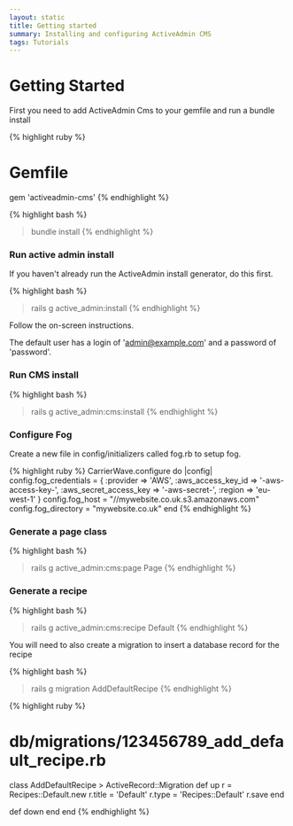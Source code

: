 ```yaml
---
layout: static
title: Getting started
summary: Installing and configuring ActiveAdmin CMS
tags: Tutorials
---
```

# Getting Started

First you need to add ActiveAdmin Cms to your gemfile and run a bundle install

{% highlight ruby %}
# Gemfile
gem 'activeadmin-cms'
{% endhighlight %}

{% highlight bash %}
> bundle install
{% endhighlight %}

### Run active admin install

If you haven't already run the ActiveAdmin install generator, do this first.

{% highlight bash %}
> rails g active_admin:install
{% endhighlight %}

Follow the on-screen instructions.

The default user has a login of 'admin@example.com' and a password of 'password'.

### Run CMS install

{% highlight bash %}
> rails g active_admin:cms:install
{% endhighlight %}

### Configure Fog

Create a new file in config/initializers called fog.rb to setup fog.

{% highlight ruby %}
CarrierWave.configure do |config|
  config.fog_credentials = {
    :provider               => 'AWS',
    :aws_access_key_id      => '-aws-access-key-',
    :aws_secret_access_key  => '-aws-secret-',
    :region => 'eu-west-1'
  }
  config.fog_host  = "//mywebsite.co.uk.s3.amazonaws.com"
  config.fog_directory  = "mywebsite.co.uk"
end
{% endhighlight %}

### Generate a page class

{% highlight bash %}
> rails g active_admin:cms:page Page
{% endhighlight %}

### Generate a recipe

{% highlight bash %}
> rails g active_admin:cms:recipe Default
{% endhighlight %}

You will need to also create a migration to insert a database record for the recipe

{% highlight bash %}
> rails g migration AddDefaultRecipe
{% endhighlight %}

{% highlight ruby %}
# db/migrations/123456789_add_default_recipe.rb
class AddDefaultRecipe &gt; ActiveRecord::Migration
  def up
    r = Recipes::Default.new
    r.title = 'Default'
    r.type = 'Recipes::Default'
    r.save
  end

  def down
  end
end
{% endhighlight %}
